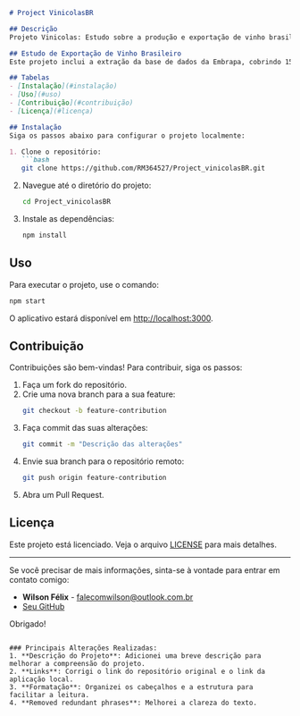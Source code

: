 ```markdown
# Project VinicolasBR

## Descrição
Projeto Vinicolas: Estudo sobre a produção e exportação de vinho brasileiro.

## Estudo de Exportação de Vinho Brasileiro
Este projeto inclui a extração da base de dados da Embrapa, cobrindo 15 anos de informações sobre a produção e exportação de vinho.

## Tabelas
- [Instalação](#instalação)
- [Uso](#uso)
- [Contribuição](#contribuição)
- [Licença](#licença)

## Instalação
Siga os passos abaixo para configurar o projeto localmente:

1. Clone o repositório:
   ```bash
   git clone https://github.com/RM364527/Project_vinicolasBR.git
   ```

2. Navegue até o diretório do projeto:
   ```bash
   cd Project_vinicolasBR
   ```

3. Instale as dependências:
   ```bash
   npm install
   ```

## Uso
Para executar o projeto, use o comando:
```bash
npm start
```
O aplicativo estará disponível em [http://localhost:3000](http://localhost:3000).

## Contribuição
Contribuições são bem-vindas! Para contribuir, siga os passos:

1. Faça um fork do repositório.
2. Crie uma nova branch para a sua feature:
   ```bash
   git checkout -b feature-contribution
   ```
3. Faça commit das suas alterações:
   ```bash
   git commit -m "Descrição das alterações"
   ```
4. Envie sua branch para o repositório remoto:
   ```bash
   git push origin feature-contribution
   ```
5. Abra um Pull Request.

## Licença
Este projeto está licenciado. Veja o arquivo [LICENSE](LICENSE) para mais detalhes.

---

Se você precisar de mais informações, sinta-se à vontade para entrar em contato comigo:

- **Wilson Félix** - [falecomwilson@outlook.com.br](mailto:falecomwilson@outlook.com.br)
- [Seu GitHub](https://github.com/RM364527)

Obrigado!
```

### Principais Alterações Realizadas:
1. **Descrição do Projeto**: Adicionei uma breve descrição para melhorar a compreensão do projeto.
2. **Links**: Corrigi o link do repositório original e o link da aplicação local.
3. **Formatação**: Organizei os cabeçalhos e a estrutura para facilitar a leitura.
4. **Removed redundant phrases**: Melhorei a clareza do texto.